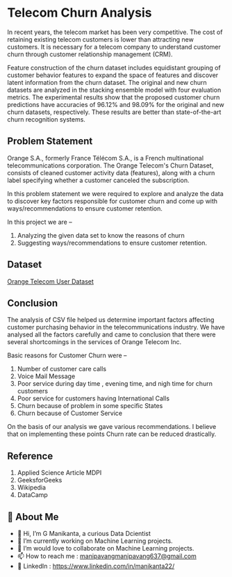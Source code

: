 
# Telecom Churn Analysis

In recent years, the telecom market has been very competitive. The cost of retaining existing telecom customers is lower than attracting new customers. It is necessary for a telecom company to understand customer churn through customer relationship management (CRM). 

Feature construction of the churn dataset includes equidistant grouping of customer behavior features to expand the space of features and discover latent information from the churn dataset. The original and new churn datasets are analyzed in the stacking ensemble model with four evaluation metrics. The experimental results show that the proposed customer churn predictions have accuracies of 96.12% and 98.09% for the original and new churn datasets, respectively. These results are better than state-of-the-art churn recognition systems.


## Problem Statement 

Orange S.A., formerly France Télécom S.A., is a French multinational telecommunications corporation. The Orange Telecom's Churn Dataset, consists of cleaned customer activity data (features), along with a churn label specifying whether a customer canceled the subscription.

In this problem statement we were required to explore and analyze the data to discover key factors responsible for customer churn and come up with ways/recommendations to ensure customer retention.

In this project we are –
1.	Analyzing the given data set to know the reasons of churn
2.	Suggesting ways/recommendations to ensure customer retention.

## Dataset

[Orange Telecom User Dataset](https://drive.google.com/file/d/11fOrmMvKBbGXScfRbY8h20ahgFM07rzl/view?usp=sharing)

## Conclusion
The analysis of CSV file helped us determine important factors affecting customer purchasing behavior in the telecommunications industry. We have analysed all the factors carefully and came to conclusion that there were several shortcomings in the services of Orange Telecom Inc. 

Basic reasons for Customer Churn were –
1.	Number of customer care calls
2.	Voice Mail Message 
3.	Poor service during day time , evening time, and nigh time for churn customers
4.	Poor service for customers having International Calls
5.	Churn because of problem in some specific States
6.	Churn because of Customer Service

On the basis of our analysis we gave various recommendations. I believe that on implementing these points Churn rate can be reduced drastically.

## Reference
1. Applied Science Article MDPI
2.   GeeksforGeeks
3.   Wikipedia
4.   DataCamp

## 🚀 About Me


- 👋 Hi, I’m G Manikanta, a curious Data Dcientist
- 👀 I’m currently working on Machine Learning projects.
- 💞️ I’m would love to collaborate on Machine Learning projects.
- 📫 How to reach me : manipavangmanipavang637@gmail.com
- 💞️ LinkedIn : https://www.linkedin.com/in/manikanta22/


